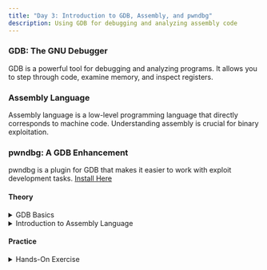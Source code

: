 ```yaml
---
title: "Day 3: Introduction to GDB, Assembly, and pwndbg"
description: Using GDB for debugging and analyzing assembly code
---
```


### GDB: The GNU Debugger

GDB is a powerful tool for debugging and analyzing programs. It allows you to step through code, examine memory, and inspect registers.

### Assembly Language

Assembly language is a low-level programming language that directly corresponds to machine code. Understanding assembly is crucial for binary exploitation.

### pwndbg: A GDB Enhancement

pwndbg is a plugin for GDB that makes it easier to work with exploit development tasks. [Install Here](https://samiux.github.io/pwn_ubuntu.html)

#### Theory

<details>
<summary>GDB Basics</summary>

> Objective: Learn how to use basic GDB commands.

> > GDB Tutorial: [Read Here](https://www.geeksforgeeks.org/gdb-step-by-step-introduction/)

</details>

<details>
<summary>Introduction to Assembly Language</summary>

> Objective: Learn the basics of x86 assembly language.

> > x86 Assembly Guide: [Read Here](https://hackmd.io/@barlaabhi/H1IPMRyIF)

</details>

#### Practice

<details>
<summary>Hands-On Exercise</summary>

> > **Install GDB and pwndbg:** Install GDB and the pwndbg plugin on your system.
> > **Debug a simple program:** Use GDB to step through a simple C program and examine its assembly code.
</details>